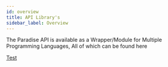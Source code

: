 ```yaml
---
id: overview
title: API Library's
sidebar_label: Overview
---
```


The Paradise API is available as a Wrapper/Module for Multiple Programming Languages, All of which can be found here

<Overview />

[Test](./javascript/paradiseapi-js.mdx)
